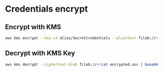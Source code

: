 # Credentials encrypt

## Encrypt with KMS

```bash
aws kms encrypt --key-id alias/SecretCredentials --plaintext fileb://<(echo "{\"name\":\"Lionel\",\"lastName\":\"Messi\"}") --query CiphertextBlob --output text > encrypted.asc 
```

## Decrypt with KMS Key
```bash
aws kms decrypt --ciphertext-blob fileb://<(cat encrypted.asc | base64 -D) --key-id alias/SecretCredentials --output text --query Plaintext | base64 -D > decrypted.txt
```
